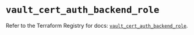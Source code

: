 # `vault_cert_auth_backend_role`

Refer to the Terraform Registry for docs: [`vault_cert_auth_backend_role`](https://registry.terraform.io/providers/hashicorp/vault/4.0.0/docs/resources/cert_auth_backend_role).
